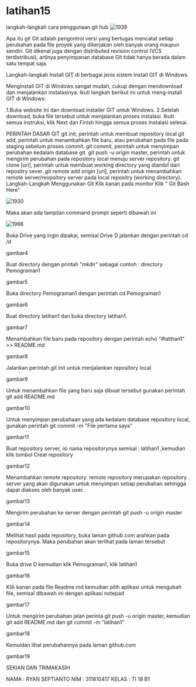 # latihan15


langkah-langkah cara penggunaan git hub
![1938](https://user-images.githubusercontent.com/46749109/51827962-213a3f80-231d-11e9-965c-13b38b979c71.jpg)

Apa itu git Git adalah pengontrol versi yang bertugas mencatat setiap perubahan pada file proyek yang dikerjakan oleh banyak orang maupun sendiri. Git dikenal juga dengan distributed revision control (VCS terdistribusi), artinya penyimpanan database Git tidak hanya berada dalam satu tempat saja.

Langkah-langkah Install GIT di berbagai jenis sistem
Install GIT di Windows

Menginstall GIT di Windows sangat mudah, cukup dengan mendownload dan menjalankan instalasinya. Ikuti langkah berikut ini untuk meng-install GIT di Windows:

1.Buka website ini dan download installer GIT untuk Windows. 2.Setelah download, buka file tersebut untuk menjalankan proses instalasi. Ikuti semua instruksi, klik Next dan Finish hingga semua proses instalasi selesai.

PERINTAH DASAR GIT
git init, perintah untuk membuat repository local
git add, perintah untuk menambahkan file baru, atau perubahan pada file pada staging sebelum proses commit.
git commit, perintah untuk menyimpan perubahan kedalam database git.
git push -u origin master, perintah untuk mengirim perubahan pada repository local menuju server repository.
git clone [url], perintah untuk membuat working directory yang diambil dari repositry sever.
git remote add origin [url], perintah untuk menambahkan remote server/reopsitory server pada local repositry (working directory).
Langkah-Langkah Menggunakan Git
Klik kanan pada monitor Klik " Git Bash Here"

![1930](https://user-images.githubusercontent.com/46749109/51827554-49756e80-231c-11e9-9560-5fc5f7d39e4d.jpg)

Maka akan ada tampilan command prompt seperti dibawah ini

![1966](https://user-images.githubusercontent.com/46749109/51828008-3adb8700-231d-11e9-8d6e-b86020e1c200.png)

Buka Drive yang ingin dipakai, semisal Drive D jalankan dengan perintah cd /d

gambar4

Buat directory dengan printah "mkdir" sebagai contoh : directory Pemograman1

gambar5

Buka directory Pemograman1 dengan perintah cd Pemograman1

gambar6

Buat directory latihan1 dan buka directory latihan1.

gambar7

Menambahkan file baru pada repository dengan perintah echo "#latihan1" >> README.md

gambar8

Jalankan perintah git init untuk menjalankan repository local

gambar9

Untuk menambahkan file yang baru saja dibuat tersebut gunakan perintah git add README.md

gambar10

Untuk menyimpan perubahaan yang ada kedalam database repository local, gunakan perintah git commit -m "File pertama saya"

gambar11

Buat repository server, isi nama repositorynya semisal : latihan1 ,kemudian klik tombol Creat repository

gambar12

Menambahkan remote repository. remote repository merupakan repository server yang akan digunakan untuk menyimpan setiap perubahan sehingga dapat diakses oleh banyak user.

gambar13

Mengirim perubahan ke server dengan perintah git push -u origin master

gambar14

Melihat hasil pada repository, buka laman github.com arahkan pada repositorynya. Maka perubahan akan terlihat pada laman tersebut

gambar15

Buka drive D kemudian klik Pemograman1, klik latihan1

gambar16

Klik kanan pada file Readme.md kemudian pilih aplikasi untuk mengubah file, semisal dibawah ini dengan aplikasi notepad

gambar17

Untuk mengirim perubahan jalan perinta git push -u origin master, kemudian git add README.md dan git commit -m "latihan1"

gambar18

Kemuidan lihat perubahannya pada laman github.com

gambar19

SEKIAN DAN TRIMAKASIH

NAMA : RYAN SEPTIANTO
NIM : 311810417
KELAS : TI 18 B1
